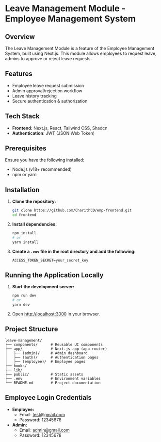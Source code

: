 # Leave Management Module - Employee Management System

## Overview
The Leave Management Module is a feature of the Employee Management System, built using Next.js. This module allows employees to request leave, admins to approve or reject leave requests.

## Features
- Employee leave request submission
- Admin approval/rejection workflow
- Leave history tracking
- Secure authentication & authorization

## Tech Stack
- **Frontend:** Next.js, React, Tailwind CSS, Shadcn
- **Authentication:** JWT (JSON Web Token)

## Prerequisites
Ensure you have the following installed:
- Node.js (v18+ recommended)
- npm or yarn

## Installation

1. **Clone the repository:**
   ```sh
   git clone https://github.com/CharithCD/emp-frontend.git
   cd frontend
   ```

2. **Install dependencies:**
   ```sh
   npm install
   # or
   yarn install
   ```

3. **Create a `.env` file in the root directory and add the following:**
   ```env
   ACCESS_TOKEN_SECRET=your_secret_key
   ```

## Running the Application Locally

1. **Start the development server:**
   ```sh
   npm run dev
   # or
   yarn dev
   ```

2. Open [http://localhost:3000](http://localhost:3000) in your browser.



## Project Structure
```
leave-management/
├── components/      # Reusable UI components
├── app/             # Next.js app (app router)
│   ├── (admin)/     # Admin dashboard
│   ├── (auth)/      # Authentication pages
│   ├── (employee)/  # Employee pages
├── hooks/         
├── lib/          
├── public/          # Static assets
├── .env             # Environment variables
└── README.md        # Project documentation
```

## Employee Login Credentials
- **Employee:**
  - Email: test@gmail.com
  - Password: 12345678
- **Admin:**
  - Email: admin@gmail.com
  - Password: 12345678

